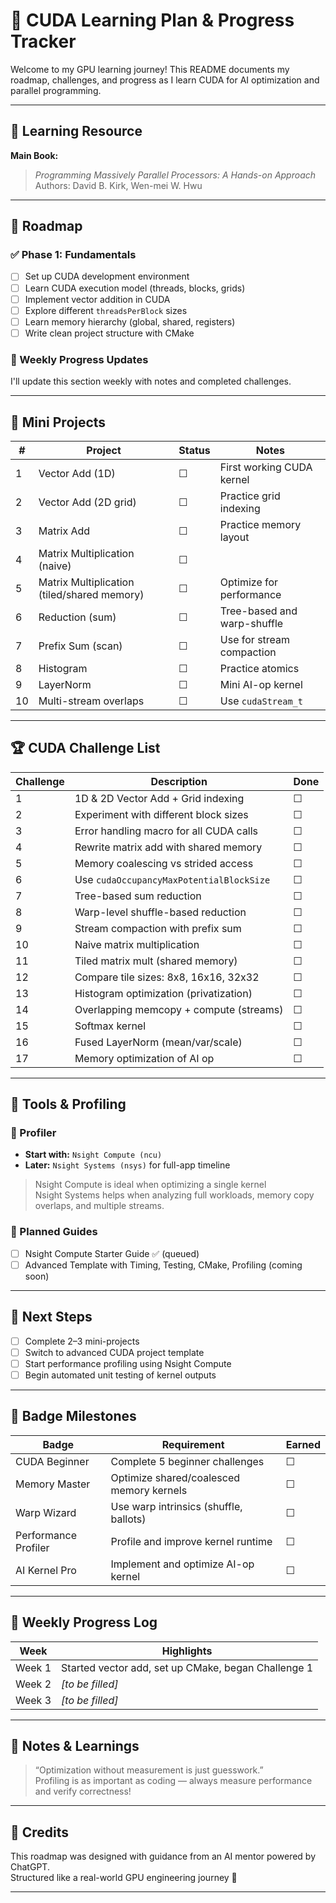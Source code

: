 # 🚀 CUDA Learning Plan & Progress Tracker

Welcome to my GPU learning journey! This README documents my roadmap, challenges, and progress as I learn CUDA for AI optimization and parallel programming.

---

## 📘 Learning Resource

**Main Book:**  
> *Programming Massively Parallel Processors: A Hands-on Approach*  
> Authors: David B. Kirk, Wen-mei W. Hwu

---

## 🧭 Roadmap

### ✅ Phase 1: Fundamentals
- [ ] Set up CUDA development environment
- [ ] Learn CUDA execution model (threads, blocks, grids)
- [ ] Implement vector addition in CUDA
- [ ] Explore different `threadsPerBlock` sizes
- [ ] Learn memory hierarchy (global, shared, registers)
- [ ] Write clean project structure with CMake

### 🔄 Weekly Progress Updates
I'll update this section weekly with notes and completed challenges.

---

## 🧪 Mini Projects

| # | Project | Status | Notes |
|--|---------|--------|-------|
| 1 | Vector Add (1D) | ☐ | First working CUDA kernel |
| 2 | Vector Add (2D grid) | ☐ | Practice grid indexing |
| 3 | Matrix Add | ☐ | Practice memory layout |
| 4 | Matrix Multiplication (naive) | ☐ | |
| 5 | Matrix Multiplication (tiled/shared memory) | ☐ | Optimize for performance |
| 6 | Reduction (sum) | ☐ | Tree-based and warp-shuffle |
| 7 | Prefix Sum (scan) | ☐ | Use for stream compaction |
| 8 | Histogram | ☐ | Practice atomics |
| 9 | LayerNorm | ☐ | Mini AI-op kernel |
| 10 | Multi-stream overlaps | ☐ | Use `cudaStream_t` |

---

## 🏆 CUDA Challenge List

| Challenge | Description | Done |
|----------|-------------|------|
| 1 | 1D & 2D Vector Add + Grid indexing | ☐ |
| 2 | Experiment with different block sizes | ☐ |
| 3 | Error handling macro for all CUDA calls | ☐ |
| 4 | Rewrite matrix add with shared memory | ☐ |
| 5 | Memory coalescing vs strided access | ☐ |
| 6 | Use `cudaOccupancyMaxPotentialBlockSize` | ☐ |
| 7 | Tree-based sum reduction | ☐ |
| 8 | Warp-level shuffle-based reduction | ☐ |
| 9 | Stream compaction with prefix sum | ☐ |
| 10 | Naive matrix multiplication | ☐ |
| 11 | Tiled matrix mult (shared memory) | ☐ |
| 12 | Compare tile sizes: 8x8, 16x16, 32x32 | ☐ |
| 13 | Histogram optimization (privatization) | ☐ |
| 14 | Overlapping memcopy + compute (streams) | ☐ |
| 15 | Softmax kernel | ☐ |
| 16 | Fused LayerNorm (mean/var/scale) | ☐ |
| 17 | Memory optimization of AI op | ☐ |

---

## 🔧 Tools & Profiling

### 🔹 Profiler

- **Start with:** `Nsight Compute (ncu)`
- **Later:** `Nsight Systems (nsys)` for full-app timeline

> Nsight Compute is ideal when optimizing a single kernel  
> Nsight Systems helps when analyzing full workloads, memory copy overlaps, and multiple streams.

### 🔹 Planned Guides

- [ ] Nsight Compute Starter Guide ✅ (queued)
- [ ] Advanced Template with Timing, Testing, CMake, Profiling (coming soon)

---

## 🔁 Next Steps

- [ ] Complete 2–3 mini-projects
- [ ] Switch to advanced CUDA project template
- [ ] Start performance profiling using Nsight Compute
- [ ] Begin automated unit testing of kernel outputs

---

## 🥇 Badge Milestones

| Badge | Requirement | Earned |
|-------|-------------|--------|
| CUDA Beginner | Complete 5 beginner challenges | ☐ |
| Memory Master | Optimize shared/coalesced memory kernels | ☐ |
| Warp Wizard | Use warp intrinsics (shuffle, ballots) | ☐ |
| Performance Profiler | Profile and improve kernel runtime | ☐ |
| AI Kernel Pro | Implement and optimize AI-op kernel | ☐ |

---

## 📅 Weekly Progress Log

| Week | Highlights |
|------|------------|
| Week 1 | Started vector add, set up CMake, began Challenge 1 |
| Week 2 | _[to be filled]_ |
| Week 3 | _[to be filled]_ |

---

## 💬 Notes & Learnings

> “Optimization without measurement is just guesswork.”  
> Profiling is as important as coding — always measure performance and verify correctness!

---

## 🙌 Credits

This roadmap was designed with guidance from an AI mentor powered by ChatGPT.  
Structured like a real-world GPU engineering journey 🚀

---

